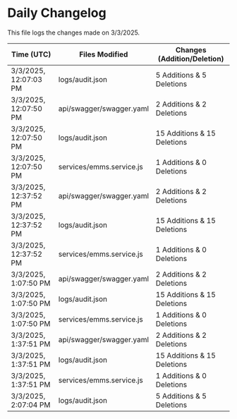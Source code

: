 # Daily Changelog

This file logs the changes made on 3/3/2025.

| Time (UTC)             | Files Modified                    | Changes (Addition/Deletion) |
|------------------------|-----------------------------------|-----------------------------|
| 3/3/2025, 12:07:03 PM | logs/audit.json | 5 Additions & 5 Deletions |
| 3/3/2025, 12:07:50 PM | api/swagger/swagger.yaml | 2 Additions & 2 Deletions|
| 3/3/2025, 12:07:50 PM | logs/audit.json | 15 Additions & 15 Deletions|
| 3/3/2025, 12:07:50 PM | services/emms.service.js | 1 Additions & 0 Deletions|
| 3/3/2025, 12:37:52 PM | api/swagger/swagger.yaml | 2 Additions & 2 Deletions|
| 3/3/2025, 12:37:52 PM | logs/audit.json | 15 Additions & 15 Deletions|
| 3/3/2025, 12:37:52 PM | services/emms.service.js | 1 Additions & 0 Deletions|
| 3/3/2025, 1:07:50 PM | api/swagger/swagger.yaml | 2 Additions & 2 Deletions|
| 3/3/2025, 1:07:50 PM | logs/audit.json | 15 Additions & 15 Deletions|
| 3/3/2025, 1:07:50 PM | services/emms.service.js | 1 Additions & 0 Deletions|
| 3/3/2025, 1:37:51 PM | api/swagger/swagger.yaml | 2 Additions & 2 Deletions|
| 3/3/2025, 1:37:51 PM | logs/audit.json | 15 Additions & 15 Deletions|
| 3/3/2025, 1:37:51 PM | services/emms.service.js | 1 Additions & 0 Deletions|
| 3/3/2025, 2:07:04 PM | logs/audit.json | 5 Additions & 5 Deletions|
